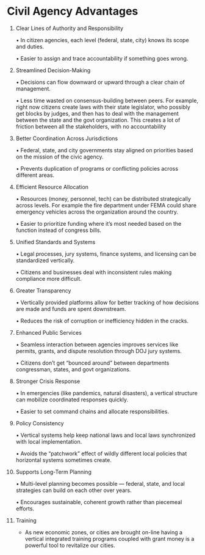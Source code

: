# Civil Agency Advantages

1. Clear Lines of Authority and Responsibility

   • In citizen agencies, each level (federal, state, city) knows its scope and duties.

   • Easier to assign and trace accountability if something goes wrong.

2. Streamlined Decision-Making

   • Decisions can flow downward or upward through a clear chain of management.

   • Less time wasted on consensus-building between peers. For example, right now citizens create laws with their state legislator, who possibly get blocks by judges, and then has to deal with the management between the state and the govt organization. This creates a lot of friction between all the stakeholders, with no accountability

3. Better Coordination Across Jurisdictions

   • Federal, state, and city governments stay aligned on priorities based on the mission of the civic agency.

   • Prevents duplication of programs or conflicting policies across different areas.

4. Efficient Resource Allocation

   • Resources (money, personnel, tech) can be distributed strategically across levels. For example the fire department under FEMA could share emergency vehicles across the organization around the country.

   • Easier to prioritize funding where it’s most needed based on the function instead of congress bills.

5. Unified Standards and Systems

   • Legal processes, jury systems, finance systems, and licensing can be standardized vertically.

   • Citizens and businesses deal with inconsistent rules making compliance more difficult.

6. Greater Transparency

   • Vertically provided platforms allow for better tracking of how decisions are made and funds are spent downstream.

   • Reduces the risk of corruption or inefficiency hidden in the cracks.

7. Enhanced Public Services

   • Seamless interaction between agencies improves services like permits, grants, and dispute resolution through DOJ jury systems.

   • Citizens don’t get “bounced around” between departments congressman, states, and govt organizations.

8. Stronger Crisis Response

   • In emergencies (like pandemics, natural disasters), a vertical structure can mobilize coordinated responses quickly.

   • Easier to set command chains and allocate responsibilities.

9. Policy Consistency

   • Vertical systems help keep national laws and local laws synchronized with local implementation.

   • Avoids the “patchwork” effect of wildly different local policies that horizontal systems sometimes create.

10. Supports Long-Term Planning

    • Multi-level planning becomes possible — federal, state, and local strategies can build on each other over years.

    • Encourages sustainable, coherent growth rather than piecemeal efforts.

11. Training

    - As new economic zones, or cities are brought on-line having a vertical integrated training programs coupled with grant money is a powerful tool to revitalize our cities.
